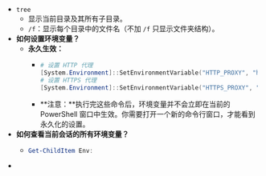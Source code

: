 - `tree`
	- 显示当前目录及其所有子目录。
	- `/f`：显示每个目录中的文件名（不加 `/f` 只显示文件夹结构）。
- **如何设置环境变量？**
	- **永久生效：**
		- ```PowerShell
		  # 设置 HTTP 代理
		  [System.Environment]::SetEnvironmentVariable("HTTP_PROXY", "http://127.0.0.1:10809", "User")
		  # 设置 HTTPS 代理
		  [System.Environment]::SetEnvironmentVariable("HTTPS_PROXY", "http://127.0.0.1:10809", "User")
		  ```
		- **注意：**执行完这些命令后，环境变量并不会立即在当前的 PowerShell 窗口中生效。你需要打开一个新的命令行窗口，才能看到永久化的设置。
- **如何查看当前会话的所有环境变量？**
	- ```PowerShell
	  Get-ChildItem Env:
	  ```
-